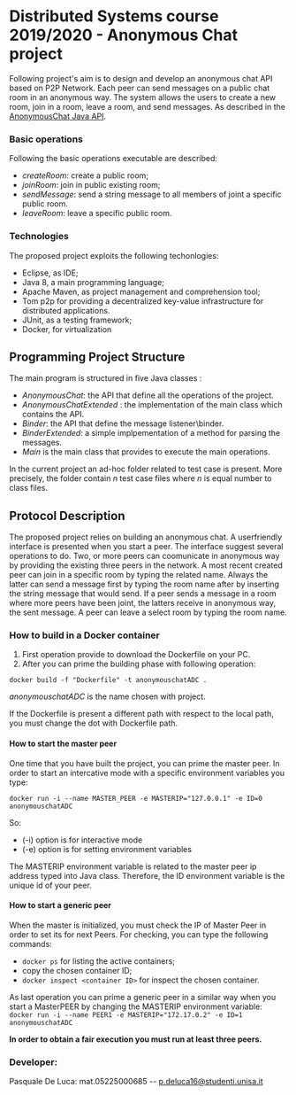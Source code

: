 # Distributed Systems course 2019/2020 - Anonymous Chat project

Following project's aim is to design and develop an anonymous chat API based on P2P Network. Each peer can send messages on a public chat room in an anonymous way. The system allows the users to create a new room, join in a room, leave a room, and send messages. As described in the [AnonymousChat Java API](https://github.com/spagnuolocarmine/distributedsystems/blob/master/challenges/AnonymousChat.java).

### Basic operations
Following the basic operations executable are described:
- *createRoom*: create a public room;
- *joinRoom*: join in public existing room;
- *sendMessage*: send a string message to all members of joint a specific public room.
- *leaveRoom*: leave a specific public room.

### Technologies

The proposed project exploits the following techonlogies:

- Eclipse, as IDE;
- Java 8, a main programming language;
- Apache Maven, as project management and comprehension tool;
- Tom p2p for providing a decentralized key-value infrastructure for distributed applications.
- JUnit, as a testing framework;
- Docker, for virtualization

## Programming Project Structure

The main program is structured in five Java classes : 

- *AnonymousChat*: the API that define all the operations of the project.
- _AnonymousChatExtended_ : the implementation of the main class which contains the API.	
- _Binder_: the API that define the message listener\binder.
- _BinderExtended_: a simple implpementation of a method for parsing the messages.
- _Main_ is the main class that provides to execute the main operations.

In the current project an ad-hoc folder related to test case is present. More precisely, the folder contain _n_ test case files where _n_ is equal number to class files.

## Protocol Description

The proposed project relies on building an anonymous chat. A userfriendly interface is presented when you start a peer. The interface suggest several operations to do. Two, or more peers can coomunicate in anonymous way by providing the existing three peers in the network.
A most recent created peer can join in a specific room by typing the related name. Always the latter can send a message first by typing the room name after by inserting the string message that would send. If a peer sends a message in a room where more peers have been joint, the latters receive in anonymous way, the sent message. A peer can leave a select room by typing the room name. 


### How to build in a Docker container

1) First operation provide to download the Dockerfile on your PC. 
2) After you can prime the building phase with following operation:

```docker build -f "Dockerfile" -t anonymouschatADC .```

_anonymouschatADC_ is the name chosen with project.

If the Dockerfile is present a different path with respect to the local path, you must change the dot with Dockerfile path.

#### How to start the master peer
One time that you have built the project, you can prime the master peer.
In order to start an intercative mode with a specific environment variables you type:

```docker run -i --name MASTER_PEER -e MASTERIP="127.0.0.1" -e ID=0 anonymouschatADC```

So:
- (-i) option is for interactive mode
- (-e) option is for setting environment variables


The MASTERIP environment variable is related to the master peer ip address typed into Java class. Therefore, the ID environment variable is the unique id of your peer. 

#### How to start a generic peer

When the master is initialized, you must check the IP of Master Peer in order to set its for next Peers.
For checking, you can type the following commands:
- ```docker ps``` for listing the active containers;
- copy the chosen container ID;
- ```docker inspect <container ID>``` for inspect the chosen container.

As last operation you can prime a generic peer in a similar way when you start a MasterPEER by changing the MASTERIP environment variable:  
```docker run -i --name PEER1 -e MASTERIP="172.17.0.2" -e ID=1 anonymouschatADC```

**In order to obtain a fair execution you must run at least three peers.**

### Developer:

Pasquale De Luca: mat.05225000685 -- p.deluca16@studenti.unisa.it
